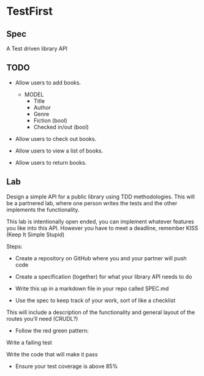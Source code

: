 # TestFirst

## Spec

A Test driven library API

## TODO

- Allow users to add books.
  - MODEL
    - Title
    - Author
    - Genre
    - Fiction (bool)
    - Checked in/out (bool)

- Allow users to check out books.

- Allow users to view a list of books.

- Allow users to return books.

## Lab

Design a simple API for a public library using TDD methodologies. This will be a partnered lab, where one person writes the tests and the other implements the functionality.

This lab is intentionally open ended, you can implement whatever features you like into this API. However you have to meet a deadline, remember KISS (Keep It Simple Stupid)

Steps:

- Create a repository on GitHub where you and your partner will push code

- Create a specification (together) for what your library API needs to do

- Write this up in a markdown file in your repo called SPEC.md

- Use the spec to keep track of your work, sort of like a checklist

This will include a description of the functionality and general layout of the routes you'll need (CRUDL?)

- Follow the red green pattern:

Write a failing test

Write the code that will make it pass

- Ensure your test coverage is above 85%
